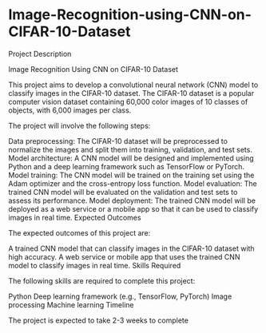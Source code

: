 # Image-Recognition-using-CNN-on-CIFAR-10-Dataset

Project Description

Image Recognition Using CNN on CIFAR-10 Dataset

This project aims to develop a convolutional neural network (CNN) model to classify images in the CIFAR-10 dataset. The CIFAR-10 dataset is a popular computer vision dataset containing 60,000 color images of 10 classes of objects, with 6,000 images per class.

The project will involve the following steps:

Data preprocessing: The CIFAR-10 dataset will be preprocessed to normalize the images and split them into training, validation, and test sets.
Model architecture: A CNN model will be designed and implemented using Python and a deep learning framework such as TensorFlow or PyTorch.
Model training: The CNN model will be trained on the training set using the Adam optimizer and the cross-entropy loss function.
Model evaluation: The trained CNN model will be evaluated on the validation and test sets to assess its performance.
Model deployment: The trained CNN model will be deployed as a web service or a mobile app so that it can be used to classify images in real time.
Expected Outcomes

The expected outcomes of this project are:

A trained CNN model that can classify images in the CIFAR-10 dataset with high accuracy.
A web service or mobile app that uses the trained CNN model to classify images in real time.
Skills Required

The following skills are required to complete this project:

Python
Deep learning framework (e.g., TensorFlow, PyTorch)
Image processing
Machine learning
Timeline

The project is expected to take 2-3 weeks to complete
